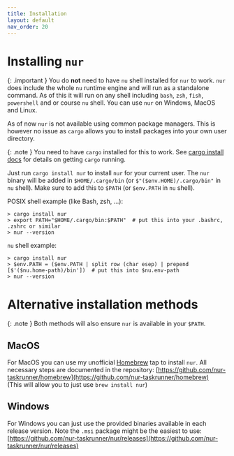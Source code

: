 ```yaml
---
title: Installation
layout: default
nav_order: 20
---
```


# Installing `nur`

{: .important }
You do **not** need to have `nu` shell installed for `nur` to work. `nur` does
include the whole `nu` runtime engine and will run as a standalone command. As of this
it will run on any shell including `bash`, `zsh`, `fish`, `powershell` and or course `nu`
shell. You can use `nur` on Windows, MacOS and Linux.

As of now `nur` is not available using common package managers. This is however no issue as `cargo`
allows you to install packages into your own user directory.

{: .note }
You need to have `cargo` installed for this to work. See [cargo install docs](https://doc.rust-lang.org/cargo/getting-started/installation.html)
for details on getting `cargo` running.

Just run `cargo install nur` to install `nur` for your current user. The `nur` binary will be
added in `$HOME/.cargo/bin` (or `$"($env.HOME)/.cargo/bin"` in `nu` shell). Make sure to add
this to `$PATH` (or `$env.PATH` in `nu` shell).

POSIX shell example (like Bash, zsh, ...):

```nushell
> cargo install nur
> export PATH="$HOME/.cargo/bin:$PATH"  # put this into your .bashrc, .zshrc or similar
> nur --version
```

`nu` shell example:

```nushell
> cargo install nur
> $env.PATH = ($env.PATH | split row (char esep) | prepend [$'($nu.home-path)/bin'])  # put this into $nu.env-path
> nur --version
```

# Alternative installation methods

{: .note }
Both methods will also ensure `nur` is available in your `$PATH`.

## MacOS

For MacOS you can use my unofficial [Homebrew](https://brew.sh/) tap to install `nur`. All necessary
steps are documented in the repository:
[https://github.com/nur-taskrunner/homebrew](https://github.com/nur-taskrunner/homebrew)  
(This will allow you to just use `brew install nur`)

## Windows

For Windows you can just use the provided binaries available in each release version. Note the
`.msi` package might be the easiest to use:
[https://github.com/nur-taskrunner/nur/releases](https://github.com/nur-taskrunner/nur/releases)
